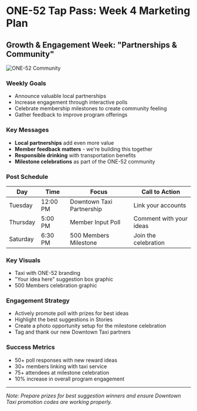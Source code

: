 # ONE-52 Tap Pass: Week 4 Marketing Plan
## Growth & Engagement Week: "Partnerships & Community"

![ONE-52 Community](https://placeholder.com/one52community)

### Weekly Goals
- Announce valuable local partnerships
- Increase engagement through interactive polls
- Celebrate membership milestones to create community feeling
- Gather feedback to improve program offerings

### Key Messages
- **Local partnerships** add even more value
- **Member feedback matters** - we're building this together
- **Responsible drinking** with transportation benefits
- **Milestone celebrations** as part of the ONE-52 community

### Post Schedule

| Day | Time | Focus | Call to Action |
|-----|------|-------|---------------|
| Tuesday | 12:00 PM | Downtown Taxi Partnership | Link your accounts |
| Thursday | 5:00 PM | Member Input Poll | Comment with your ideas |
| Saturday | 6:30 PM | 500 Members Milestone | Join the celebration |

### Key Visuals
- Taxi with ONE-52 branding
- "Your idea here" suggestion box graphic
- 500 Members celebration graphic

### Engagement Strategy
- Actively promote poll with prizes for best ideas
- Highlight the best suggestions in Stories
- Create a photo opportunity setup for the milestone celebration
- Tag and thank our new Downtown Taxi partners

### Success Metrics
- 50+ poll responses with new reward ideas
- 30+ members linking with taxi service
- 75+ attendees at milestone celebration
- 10% increase in overall program engagement

---

*Note: Prepare prizes for best suggestion winners and ensure Downtown Taxi promotion codes are working properly.* 